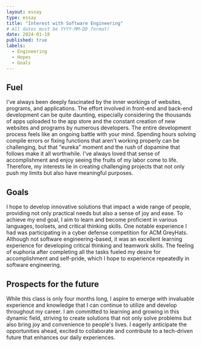 ```yaml
---
layout: essay
type: essay
title: "Interest with Software Engineering"
# All dates must be YYYY-MM-DD format!
date: 2024-01-18
published: true
labels:
  - Engineering
  - Hopes
  - Goals
---
```

## Fuel
I've always been deeply fascinated by the inner workings of websites, programs, and applications. The effort involved in front-end and back-end development can be quite daunting, especially considering the thousands of apps uploaded to the app store and the constant creation of new websites and programs by numerous developers. The entire development process feels like an ongoing battle with your mind. Spending hours solving compile errors or fixing functions that aren't working properly can be challenging, but that "eureka" moment and the rush of dopamine that follows make it all worthwhile. I've always loved that sense of accomplishment and enjoy seeing the fruits of my labor come to life. Therefore, my interests lie in creating challenging projects that not only push my limits but also have meaningful purposes.

## Goals
I hope to develop innovative solutions that impact a wide range of people, providing not only practical needs but also a sense of joy and ease. To achieve my end goal, I aim to learn and become proficient in various languages, toolsets, and critical thinking skills. One notable experience I had was participating in a cyber defense competition for ACM GreyHats. Although not software engineering-based, it was an excellent learning experience for developing critical thinking and teamwork skills. The feeling of euphoria after completing all the tasks fueled my desire for accomplishment and self-pride, which I hope to experience repeatedly in software engineering.

## Prospects for the future
While this class is only four months long, I aspire to emerge with invaluable experience and knowledge that I can continue to utilize and develop throughout my career. I am committed to learning and growing in this dynamic field, striving to create solutions that not only solve problems but also bring joy and convenience to people's lives. I eagerly anticipate the opportunities ahead, excited to collaborate and contribute to a tech-driven future that enhances our daily experiences.
